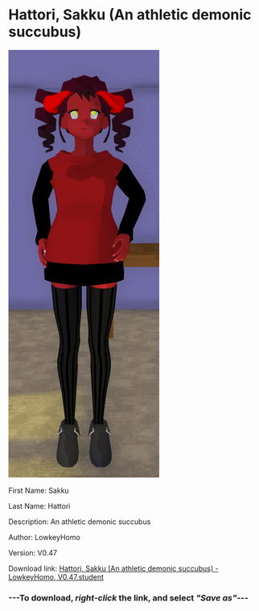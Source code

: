 # Hattori, Sakku (An athletic demonic succubus)

<img src = "https://raw.githubusercontent.com/Arbiter1223/Daigaku-Gurashi-Custom-Students/master/Students/Files/Hattori%2C%20Sakku%20(An%20athletic%20demonic%20succubus).png">

First Name: Sakku

Last Name: Hattori

Description: An athletic demonic succubus

Author: LowkeyHomo

Version: V0.47

Download link: <a href="https://raw.githubusercontent.com/Arbiter1223/Daigaku-Gurashi-Custom-Students/master/Students/Files/Hattori%2C%20Sakku%20(An%20athletic%20demonic%20succubus)%20-%20LowkeyHomo%2C%20V0.47.student">Hattori, Sakku (An athletic demonic succubus) - LowkeyHomo, V0.47.student</a>

### ---**To download, _right-click_ the link, and select _"Save as"_**---

